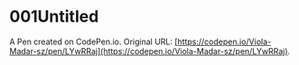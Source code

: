 # 001Untitled

A Pen created on CodePen.io. Original URL: [https://codepen.io/Viola-Madar-sz/pen/LYwRRaj](https://codepen.io/Viola-Madar-sz/pen/LYwRRaj).

